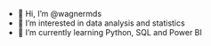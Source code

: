 - 👋 Hi, I’m @wagnermds
- 👀 I’m interested in data analysis and statistics
- 🌱 I’m currently learning Python, SQL and Power BI


<!---
wagnermds/wagnermds is a ✨ special ✨ repository because its `README.md` (this file) appears on your GitHub profile.
You can click the Preview link to take a look at your changes.
--->
